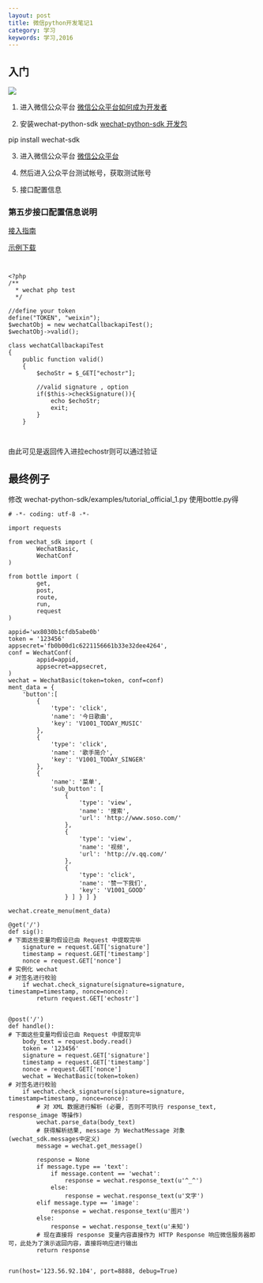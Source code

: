 ```yaml
---
layout: post
title: 微信python开发笔记1
category: 学习
keywords: 学习,2016
---
```



## 入门


![](http://7xnnj6.com1.z0.glb.clouddn.com/wechat605346137.jpg)


1. 进入微信公众平台
[微信公众平台如何成为开发者](http://jingyan.baidu.com/article/90808022a029b5fd91c80fa9.html)

2. 安装wechat-python-sdk
[wechat-python-sdk 开发包](http://wechat-python-sdk.com/)

pip install wechat-sdk

3. 进入微信公众平台
[微信公众平台](https://mp.weixin.qq.com/cgi-bin/frame?t=advanced/dev_tools_frame&nav=10049&token=1135737862&lang=zh_CN)

4. 然后进入公众平台测试帐号，获取测试账号

5. 接口配置信息


### 第五步接口配置信息说明

[接入指南](http://mp.weixin.qq.com/wiki/8/f9a0b8382e0b77d87b3bcc1ce6fbc104.html)

[示例下载](http://mp.weixin.qq.com/mpres/htmledition/res/wx_sample.20140819.zip)


```


<?php
/**
  * wechat php test
  */

//define your token
define("TOKEN", "weixin");
$wechatObj = new wechatCallbackapiTest();
$wechatObj->valid();

class wechatCallbackapiTest
{
    public function valid()
    {
        $echoStr = $_GET["echostr"];

        //valid signature , option
        if($this->checkSignature()){
            echo $echoStr;
            exit;
        }
    }



```


由此可见是返回传入进拉echostr则可以通过验证


## 最终例子
修改 wechat-python-sdk/examples/tutorial_official_1.py
使用bottle.py得

```
# -*- coding: utf-8 -*-

import requests

from wechat_sdk import (
        WechatBasic,
        WechatConf
)

from bottle import (
        get,
        post,
        route,
        run,
        request
)

appid='wx8030b1cfdb5abe0b'
token = '123456'
appsecret='fb0b00d1c6221156661b33e32dee4264',
conf = WechatConf(
        appid=appid,
        appsecret=appsecret,
)
wechat = WechatBasic(token=token, conf=conf)
ment_data = {
    'button':[
        {
            'type': 'click',
            'name': '今日歌曲',
            'key': 'V1001_TODAY_MUSIC'
        },
        {
            'type': 'click',
            'name': '歌手简介',
            'key': 'V1001_TODAY_SINGER'
        },
        {
            'name': '菜单',
            'sub_button': [
                {
                    'type': 'view',
                    'name': '搜索',
                    'url': 'http://www.soso.com/'
                },
                {
                    'type': 'view',
                    'name': '视频',
                    'url': 'http://v.qq.com/'
                },
                {
                    'type': 'click',
                    'name': '赞一下我们',
                    'key': 'V1001_GOOD'
                } ] } ] }

wechat.create_menu(ment_data)

@get('/')
def sig():
# 下面这些变量均假设已由 Request 中提取完毕
    signature = request.GET['signature']
    timestamp = request.GET['timestamp']
    nonce = request.GET['nonce']
# 实例化 wechat
# 对签名进行校验
    if wechat.check_signature(signature=signature, timestamp=timestamp, nonce=nonce):
        return request.GET['echostr']


@post('/')
def handle():
# 下面这些变量均假设已由 Request 中提取完毕
    body_text = request.body.read()
    token = '123456'
    signature = request.GET['signature']
    timestamp = request.GET['timestamp']
    nonce = request.GET['nonce']
    wechat = WechatBasic(token=token)
# 对签名进行校验
    if wechat.check_signature(signature=signature, timestamp=timestamp, nonce=nonce):
        # 对 XML 数据进行解析 (必要, 否则不可执行 response_text, response_image 等操作)
        wechat.parse_data(body_text)
        # 获得解析结果, message 为 WechatMessage 对象 (wechat_sdk.messages中定义)
        message = wechat.get_message()

        response = None
        if message.type == 'text':
            if message.content == 'wechat':
                response = wechat.response_text(u'^_^')
            else:
                response = wechat.response_text(u'文字')
        elif message.type == 'image':
            response = wechat.response_text(u'图片')
        else:
            response = wechat.response_text(u'未知')
        # 现在直接将 response 变量内容直接作为 HTTP Response 响应微信服务器即可，此处为了演示返回内容，直接将响应进行输出
        return response


run(host='123.56.92.104', port=8888, debug=True)


```
